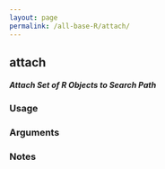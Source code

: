 ```yaml
---
layout: page
permalink: /all-base-R/attach/
---
```


## __attach__

#### _Attach Set of R Objects to Search Path_

### Usage

### Arguments

### Notes
